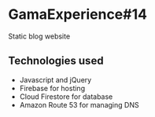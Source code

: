 # GamaExperience#14

Static blog website

## Technologies used

* Javascript and jQuery  
* Firebase for hosting  
* Cloud Firestore for database  
* Amazon Route 53 for managing DNS  